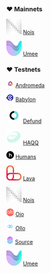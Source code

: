 ### :heart: Mainnets

<img src="https://raw.githubusercontent.com/ShKmTr/test2/main/nois_black.svg" alt="" data-size="line"> [Nois](mainnet/nois/)

<img src="https://raw.githubusercontent.com/ShKmTr/test2/main/umee.svg" alt="" data-size="line"> [Umee](mainnet/umee/)


### :heart: Testnets

<img src="https://raw.githubusercontent.com/ShKmTr/test2/main/andromeda.png" alt="" data-size="line"> [Andromeda](testnet/andromeda/)

<img src="https://raw.githubusercontent.com/ShKmTr/test2/main/babylon.png" alt="" data-size="line"> [Babylon](testnet/babylon/)

<img src="https://raw.githubusercontent.com/ShKmTr/test2/main/defund.svg" alt="" data-size="line"> [Defund](testnet/defund/)

<img src="https://raw.githubusercontent.com/ShKmTr/test2/main/haqq.svg" alt="" data-size="line"> [HAQQ](testnet/haqq/)

<img src="https://raw.githubusercontent.com/ShKmTr/test2/main/humans.png" alt="" data-size="line"> [Humans](testnet/humans/)

<img src="https://raw.githubusercontent.com/ShKmTr/test2/main/lava.svg" alt="" data-size="line"> [Lava](testnet/lava/)

<img src="https://raw.githubusercontent.com/ShKmTr/test2/main/nois_black.svg" alt="" data-size="line"> [Nois](testnet/nois/)

<img src="https://raw.githubusercontent.com/ShKmTr/test2/main/ojo.png" alt="" data-size="line"> [Ojo](testnet/ojo/)

<img src="https://raw.githubusercontent.com/ShKmTr/test2/main/ollo.png" alt="" data-size="line"> [Ollo](testnet/ollo/)

<img src="https://raw.githubusercontent.com/ShKmTr/test2/main/source.png" alt="" data-size="line"> [Source](testnet/source/)

<img src="https://raw.githubusercontent.com/ShKmTr/test2/main/umee.svg" alt="" data-size="line"> [Umee](testnet/umee/)
